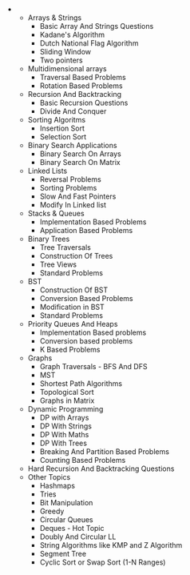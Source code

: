 <!DOCTYPE html>
<html>
  <body>
    <ul>
      <li>
        <ul>
          <li>
            Arrays &amp; Strings
            <ul>
              <li>Basic Array And Strings Questions</li>
              <li>Kadane's Algorithm</li>
              <li>Dutch National Flag Algorithm</li>
              <li>Sliding Window</li>
              <li>Two pointers</li>
            </ul>
          </li>
          <li>
            Multidimensional arrays
            <ul>
              <li>Traversal Based Problems</li>
              <li>Rotation Based Problems</li>
            </ul>
          </li>
          <li>
            Recursion And Backtracking
            <ul>
              <li>Basic Recursion Questions</li>
              <li>Divide And Conquer</li>
            </ul>
          </li>
          <li>
            Sorting Algoritms
            <ul>
              <li>Insertion Sort</li>
              <li>Selection Sort</li>
            </ul>
          </li>
          <li>
            Binary Search Applications
            <ul>
              <li>Binary Search On Arrays</li>
              <li>Binary Search On Matrix</li>
            </ul>
          </li>
          <li>
            Linked Lists
            <ul>
              <li>Reversal Problems</li>
              <li>Sorting Problems</li>
              <li>Slow And Fast Pointers</li>
              <li>Modify In Linked list</li>
            </ul>
          </li>
          <li>
            Stacks &amp; Queues
            <ul>
              <li>Implementation Based Problems</li>
              <li>Application Based Problems</li>
            </ul>
          </li>
          <li>
            Binary Trees
            <ul>
              <li>Tree Traversals</li>
              <li>Construction Of Trees</li>
              <li>Tree Views</li>
              <li>Standard Problems</li>
            </ul>
          </li>
          <li>
            BST
            <ul>
              <li>Construction Of BST</li>
              <li>Conversion Based Problems</li>
              <li>Modification in BST</li>
              <li>Standard Problems</li>
            </ul>
          </li>
          <li>
            Priority Queues And Heaps
            <ul>
              <li>Implementation Based problems</li>
              <li>Conversion based problems</li>
              <li>K Based Problems</li>
            </ul>
          </li>
          <li>
            Graphs
            <ul>
              <li>Graph Traversals - BFS And DFS</li>
              <li>MST</li>
              <li>Shortest Path Algorithms</li>
              <li>Topological Sort</li>
              <li>Graphs in Matrix</li>
            </ul>
          </li>
          <li>
            Dynamic Programming
            <ul>
              <li>DP with Arrays</li>
              <li>DP With Strings</li>
              <li>DP With Maths</li>
              <li>DP With Trees</li>
              <li>Breaking And Partition Based Problems</li>
              <li>Counting Based Problems</li>
            </ul>
          </li>
          <li>Hard Recursion And Backtracking Questions</li>
          <li>
            Other Topics
            <ul>
              <li>Hashmaps</li>
              <li>Tries</li>
              <li>Bit Manipulation</li>
              <li>Greedy</li>
              <li>Circular Queues</li>
              <li>Deques - Hot Topic</li>
              <li>Doubly And Circular LL</li>
              <li>String Algorithms like KMP and Z Algorithm</li>
              <li>Segment Tree</li>
              <li>Cyclic Sort or Swap Sort (1-N Ranges)</li>
            </ul>
          </li>
        </ul>
      </li>
    </ul>
  </body>
</html>

